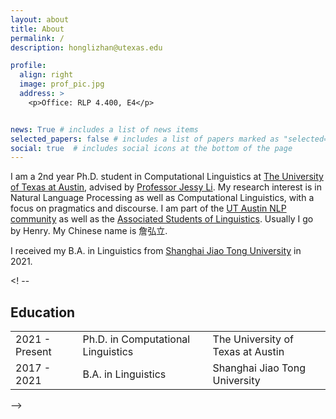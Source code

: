 ```yaml
---
layout: about
title: About
permalink: /
description: honglizhan@utexas.edu

profile:
  align: right
  image: prof_pic.jpg
  address: >
    <p>Office: RLP 4.400, E4</p>


news: True # includes a list of news items
selected_papers: false # includes a list of papers marked as "selected={true}"
social: true  # includes social icons at the bottom of the page
---
```


I am a 2nd year Ph.D. student in Computational Linguistics at <a href="https://www.utexas.edu/">The University of Texas at Austin</a>, advised by <a href="https://jessyli.com/">Professor Jessy Li</a>. My research interest is in Natural Language Processing as well as Computational Linguistics, with a focus on pragmatics and discourse. I am part of the <a href="https://www.nlp.utexas.edu/">UT Austin NLP community</a> as well as the <a href="https://asol.ling.utexas.edu/">Associated Students of Linguistics</a>. Usually I go by Henry. My Chinese name is 詹弘立.

I received my B.A. in Linguistics from <a href="https://en.sjtu.edu.cn/">Shanghai Jiao Tong University</a> in 2021.

<! -- 
<div class="education">
  <h2>Education</h2>
    <div class="table-responsive">
      <table class="table table-sm table-borderless">
        <tr>
          <td scope="row">2021 - Present</td>
          <td>Ph.D. in Computational Linguistics</td>
          <td>The University of Texas at Austin</td>
        </tr>
        <tr>
          <td scope="row">2017 - 2021</td>
          <td>B.A. in Linguistics</td>
          <td>Shanghai Jiao Tong University</td>
        </tr>
      </table>
    </div>
</div>
-->
